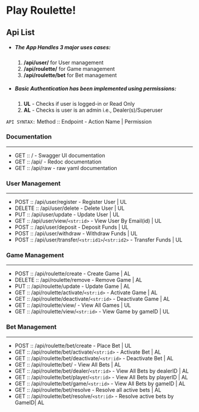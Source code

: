 # Play Roulette!
## Api List
- ##### The App Handles 3 major uses cases:
    1. **/api/user/**  for User management
    2. **/api/roulette/** for Game management
    2. **/api/roulette/bet** for Bet management
- ##### Basic Authentication has been implemented using permissions:
    1. **UL** - Checks if user is logged-in or Read Only
    2. **AL** - Checks is user is an admin i.e., Dealer(s)/Superuser

`API SYNTAX:` Method :: Endpoint - Action Name | Permission

### Documentation
---
- GET :: / - Swagger UI documentation
- GET :: /api/ - Redoc documentation
- GET :: /api/raw - raw yaml documentation

### User Management
---
- POST :: /api/user/register - Register User | UL
- DELETE :: /api/user/delete - Delete User | UL
- PUT :: /api/user/update - Update User | UL
- GET :: /api/user/view/`<str:id>` - View User By Email(id) | UL
- POST :: /api/user/deposit - Deposit Funds | UL
- POST :: /api/user/withdraw - Withdraw Funds | UL
- POST :: /api/user/transfer/`<str:id1>`/`<str:id2>` - Transfer Funds | UL

### Game Management
---
- POST :: /api/roulette/create - Create Game | AL
- DELETE :: /api/roulette/remove - Remove Game | AL
- PUT :: /api/roulette/update - Update Game | AL
- GET :: /api/roulette/activate/`<str:id>` - Activate Game | AL
- GET :: /api/roulette/deactivate/`<str:id>` - Deactivate Game | AL
- GET :: /api/roulette/view/ - View All Games | UL
- GET :: /api/roulette/view/`<str:id>` - View Game by gameID | UL

### **Bet Management**
---
- POST :: /api/roulette/bet/create - Place Bet | UL
- GET :: /api/roulette/bet/activate/`<str:id>` - Activate Bet | AL
- GET :: /api/roulette/bet/deactivate/`<str:id>` - Deactivate Bet | AL
- GET :: /api/roulette/bet/ - View All Bets | AL
- GET :: /api/roulette/bet/dealer/`<str:id>` - View All Bets by dealerID | AL
- GET :: /api/roulette/bet/player/`<str:id>` - View All Bets by playerID | AL
- GET :: /api/roulette/bet/game/`<str:id>` - View All Bets by gameID | AL
- GET :: /api/roulette/bet/resolve - Resolve all active bets | AL
- GET :: /api/roulette/bet/resolve/`<str:id>` - Resolve active bets by GameID| AL